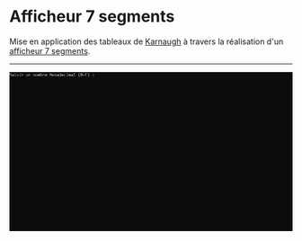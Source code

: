 # Afficheur 7 segments

Mise en application des tableaux de [Karnaugh](https://fr.wikipedia.org/wiki/Table_de_Karnaugh) à travers la réalisation d'un [afficheur 7 segments](https://fr.wikipedia.org/wiki/Affichage_%C3%A0_sept_segments).

---

![Afficheur 7 segments](demo.gif)
